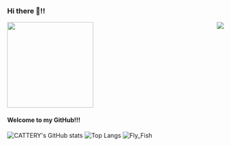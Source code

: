 ### Hi there 👋!!
<a href="https://visitorbadge.io/status?path=https%3A%2F%2Fgithub.com%2FCATTERY%2F"><img src="https://api.visitorbadge.io/api/combined?path=https%3A%2F%2Fgithub.com%2FCATTERY%2F&labelColor=%23ff8a65&countColor=%23697689" align=right /></a>
<img src="https://t.alcy.cc/xhl" width = "200" height = "200" />

#### Welcome to my GitHub!!!

![CATTERY's GitHub stats](https://github-readme-stats.vercel.app/api?username=CATTERY&show_icons=true&bg_color=00000000)
![Top Langs](https://github-readme-stats.vercel.app/api/top-langs/?username=CATTERY&bg_color=00000000)
![Fly_Fish](https://github.com/CATTERY/CATTERY/raw/main/fly_fish.png)


<!--
**CATTERY/CATTERY** is a ✨ _special_ ✨ repository because its `README.md` (this file) appears on your GitHub profile.

Here are some ideas to get you started:

- 🔭 I’m currently working on ...
- 🌱 I’m currently learning ...
- 👯 I’m looking to collaborate on ...
- 🤔 I’m looking for help with ...
- 💬 Ask me about ...
- 📫 How to reach me: ...
- 😄 Pronouns: ...
- ⚡ Fun fact: ...
-->
